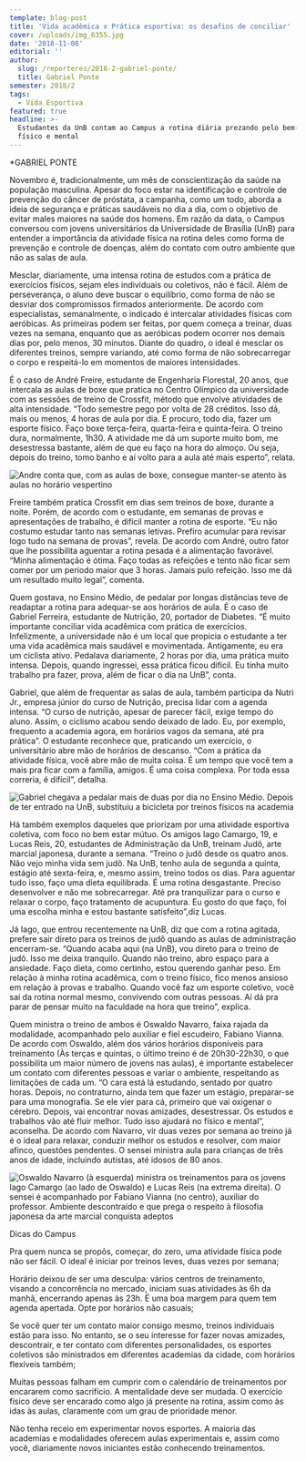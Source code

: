 ```yaml
---
template: blog-post
title: 'Vida acadêmica x Prática esportiva: os desafios de conciliar'
cover: /uploads/img_6355.jpg
date: '2018-11-08'
editorial: ''
author:
  slug: /reporteres/2018-2-gabriel-ponte/
  title: Gabriel Ponte
semester: 2018/2
tags:
  - Vida Esportiva
featured: true
headline: >-
  Estudantes da UnB contam ao Campus a rotina diária prezando pelo bem-estar
  físico e mental
---
```

\*GABRIEL PONTE

Novembro é, tradicionalmente, um mês de conscientização da saúde na população masculina. Apesar do foco estar na identificação e controle de prevenção do câncer de próstata, a campanha, como um todo, aborda a ideia de segurança e práticas saudáveis no dia a dia, com o objetivo de evitar males maiores na saúde dos homens. Em razão da data, o Campus conversou com jovens universitários da Universidade de Brasília (UnB) para entender a importância da atividade física na rotina deles como forma de prevenção e controle de doenças, além do contato com outro ambiente que não as salas de aula.

Mesclar, diariamente, uma intensa rotina de estudos com a prática de exercícios físicos, sejam eles individuais ou coletivos, não é fácil. Além de perseverança, o aluno deve buscar o equilíbrio, como forma de não se desviar dos compromissos firmados anteriormente. De acordo com especialistas, semanalmente, o indicado é intercalar  atividades físicas com aeróbicas. As primeiras podem ser feitas, por quem começa a treinar, duas vezes na semana, enquanto que as aeróbicas podem ocorrer nos demais dias por, pelo menos, 30 minutos. Diante do quadro, o ideal é mesclar os diferentes treinos, sempre variando, até como forma de não sobrecarregar o corpo e respeitá-lo em momentos de maiores intensidades.

É o caso de André Freire, estudante de Engenharia Florestal, 20 anos, que intercala as aulas de boxe que pratica no Centro Olímpico da universidade com as sessões de treino de Crossfit, método que envolve atividades de alta intensidade. “Todo semestre pego por volta de 28 créditos. Isso dá, mais ou menos, 4 horas de aula por dia. E procuro, todo dia, fazer um esporte físico. Faço boxe terça-feira, quarta-feira e quinta-feira. O treino dura, normalmente, 1h30. A atividade me dá um suporte muito bom, me desestressa bastante, além de que eu faço na hora do almoço. Ou seja, depois do treino, tomo banho e aí volto para a aula até mais esperto”, relata. 

![Andre conta que, com as aulas de boxe, consegue manter-se atento às aulas no horário vespertino](/uploads/16c8a9c7-19e5-4413-8642-53fe998de8b1.jpg)

Freire também pratica Crossfit em dias sem treinos de boxe, durante a noite. Porém, de acordo com o estudante, em semanas de provas e apresentações de trabalho, é difícil manter a rotina de esporte. “Eu não costumo estudar tanto nas semanas letivas. Prefiro acumular para revisar logo tudo na semana de provas”, revela. De acordo com André, outro fator que lhe possibilita aguentar a rotina pesada é a alimentação favorável. “Minha alimentação é ótima. Faço todas as refeições e tento não ficar sem comer por um período maior que 3 horas. Jamais pulo refeição. Isso me dá um resultado muito legal”, comenta. 

Quem gostava, no Ensino Médio, de pedalar por longas distâncias teve de readaptar a rotina para adequar-se aos horários de aula. É o caso de Gabriel Ferreira, estudante de Nutrição, 20, portador de Diabetes. “É muito importante conciliar vida acadêmica com prática de exercícios. Infelizmente, a universidade não é um local que propicia o estudante a ter uma vida acadêmica mais saudável e movimentada. Antigamente, eu era um ciclista ativo. Pedalava diariamente, 2 horas por dia, uma prática muito intensa. Depois, quando ingressei, essa prática ficou difícil. Eu tinha muito trabalho pra fazer, prova, além de ficar o dia na UnB”, conta.

Gabriel, que além de frequentar as salas de aula, também participa da Nutri Jr., empresa júnior do curso de Nutrição, precisa lidar com a agenda intensa. “O curso de nutrição, apesar de parecer fácil, exige tempo do aluno. Assim, o ciclismo acabou sendo deixado de lado. Eu, por exemplo, frequento a academia agora, em horários vagos da semana, até pra prática”. O estudante reconhece que, praticando um exercício, o universitário abre mão de horários de descanso. “Com a prática da atividade física, você abre mão de muita coisa. É um tempo que você tem a mais pra ficar com a família, amigos. É uma coisa complexa. Por toda essa correria, é difícil”, detalha. 

![Gabriel chegava a pedalar mais de duas por dia no Ensino Médio. Depois de ter entrado na UnB, substituiu a bicicleta por treinos físicos na academia ](/uploads/d3cb965c-a581-4015-a3ee-8245b93ea54c.jpg)

Há também exemplos daqueles que priorizam por uma atividade esportiva coletiva, com foco no bem estar mútuo. Os amigos Iago Camargo, 19, e Lucas Reis, 20, estudantes de Administração da UnB, treinam Judô, arte marcial japonesa, durante a semana. “Treino o judô desde os quatro anos. Não vejo minha vida sem judô. Na UnB, tenho aula de segunda a quinta, estágio até sexta-feira, e, mesmo assim, treino todos os dias. Para aguentar tudo isso, faço uma dieta equilibrada. É uma rotina desgastante. Preciso desenvolver e não me sobrecarregar. Até pra tranquilizar para o curso e relaxar o corpo, faço tratamento de acupuntura. Eu gosto do que faço, foi uma escolha minha e estou bastante satisfeito”,diz Lucas. 

Já Iago, que entrou recentemente na UnB, diz que com a rotina agitada, prefere sair direto para os treinos de judô quando as aulas de administração encerram-se. “Quando acaba aqui (na UnB), vou direto para o treino de judô. Isso me deixa tranquilo. Quando não treino, abro espaço para a ansiedade. Faço dieta, como certinho, estou querendo ganhar peso. Em relação à minha rotina acadêmica, com o treino físico, fico menos ansioso em relação à provas e trabalho. Quando você faz um esporte coletivo, você sai da rotina normal mesmo, convivendo com outras pessoas. Aí dá pra parar de pensar muito na faculdade na hora que treino”, explica. 

Quem ministra o treino de ambos é Oswaldo Navarro, faixa rajada da modalidade, acompanhado pelo auxiliar e fiel escudeiro, Fabiano Vianna. De acordo com Oswaldo, além dos vários horários disponíveis para treinamento (Às terças e quintas, o último treino é de 20h30-22h30, o que possibilita um maior número de jovens nas aulas), é importante estabelecer um contato com diferentes pessoas e variar o ambiente, respeitando as limitações de cada um. “O cara está lá estudando, sentado por quatro horas. Depois, no contraturno, ainda tem que fazer um estágio, preparar-se para uma monografia. Se ele vier para cá, primeiro que vai oxigenar o cérebro. Depois, vai encontrar novas amizades, desestressar. Os estudos e trabalhos vão até fluir melhor. Tudo isso ajudará no físico e mental”, aconselha. De acordo com Navarro, vir duas vezes por semana ao treino já é o ideal para relaxar, conduzir melhor os estudos e resolver, com maior afinco, questões pendentes. O sensei ministra aula para crianças de três anos de idade, incluindo autistas, até idosos de 80 anos. 

![Oswaldo Navarro (à esquerda) ministra os treinamentos para os jovens Iago Camargo (ao lado de Oswaldo) e Lucas Reis (na extrema direita). O sensei é acompanhado por Fabiano Vianna (no centro), auxiliar do professor. Ambiente descontraído e que prega o respeito à filosofia japonesa da arte marcial conquista adeptos ](/uploads/img_6352.jpg)

Dicas do Campus

Pra quem nunca se propôs, começar, do zero, uma atividade física pode não ser fácil. O ideal é iniciar por treinos leves, duas vezes por semana;

Horário deixou de ser uma desculpa: vários centros de treinamento, visando a concorrência no mercado, iniciam suas atividades às 6h da manhã, encerrando apenas às 23h. É uma boa margem para quem tem agenda apertada. Opte por horários não casuais;

Se você quer ter um contato maior consigo mesmo, treinos individuais estão para isso. No entanto, se o seu interesse for fazer novas amizades, descontrair, e ter contato com diferentes personalidades, os esportes coletivos são ministrados em diferentes academias da cidade, com horários flexíveis também; 

Muitas pessoas falham em cumprir com o calendário de treinamentos por encararem como sacrifício. A mentalidade deve ser mudada. O exercício físico deve ser encarado como algo já presente na rotina, assim como às idas às aulas, claramente com um grau de prioridade menor. 

Não tenha receio em experimentar novos esportes. A maioria das academias e modalidades oferecem aulas experimentais e, assim como você, diariamente novos iniciantes estão conhecendo treinamentos.
